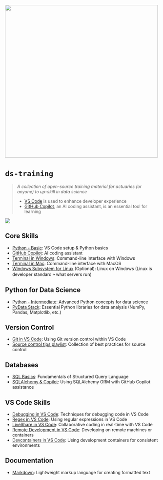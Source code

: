 <img src="https://www.actuarialsociety.org.za/wp-content/uploads/2024/01/ASSA-LOGO-20224-e1704698493878.png" width="500" >

# `ds-training` 
> *A collection of open-source training material for actuaries (or anyone) to up-skill in data science*
> * [VS Code](https://code.visualstudio.com/) is used to enhance developer experience
> * [GitHub Copilot](https://github.com/features/copilot), an AI coding assistant, is an essential tool for learning

![](https://media.giphy.com/media/zIOdLMZDcBDc2gk6vV/giphy.gif?cid=790b76115z20caqim0bzt56valpecg67mpo2wh0kazib6z0u&ep=v1_gifs_search&rid=giphy.gif&ct=g)
## Core Skills
- [Python - Basic](./Python%20-%20Basic.md): VS Code setup & Python basics
- [GitHub Copilot](./GitHub%20Copilot.md): AI coding assistant
- [Terminal in Windows](./Terminal%20in%20Windows.md): Command-line interface with Windows
- [Terminal in Mac](./Terminal%20in%20Mac.md): Command-line interface with MacOS
- [Windows Subsystem for Linux](./Windows%20Subsystem%20Linux.md) (Optional): Linux on Windows (Linux is developer standard ￫ what servers run)

## Python for Data Science
- [Python - Intermediate](./Python%20-%20Intermediate.md): Advanced Python concepts for data science
- [PyData Stack](./PyData%20Stack.md): Essential Python libraries for data analysis (NumPy, Pandas, Matplotlib, etc.)

## Version Control
- [Git in VS Code](./Git%20in%20VS%20Code.md): Using Git version control within VS Code
- [Source control tips playlist](./Source%20control%20tips%20playlist.md): Collection of best practices for source control

## Databases
- [SQL Basics](./SQL%20Basics.md): Fundamentals of Structured Query Language
- [SQLAlchemy & Copilot](./SQLAlchemy%20%26%20Copilot.md): Using SQLAlchemy ORM with GitHub Copilot assistance

## VS Code Skills
- [Debugging in VS Code](./Debugging%20in%20VS%20Code.md): Techniques for debugging code in VS Code
- [Regex in VS Code](./Regex%20in%20VS%20Code.md): Using regular expressions in VS Code
- [LiveShare in VS Code](./LiveShare%20in%20VS%20Code.md): Collaborative coding in real-time with VS Code
- [Remote Development in VS Code](./Remote%20Development%20in%20VS%20Code.md): Developing on remote machines or containers
- [Devcontainers in VS Code](./Devcontainers%20in%20VS%20Code.md): Using development containers for consistent environments

## Documentation
- [Markdown](./Markdown.md): Lightweight markup language for creating formatted text
